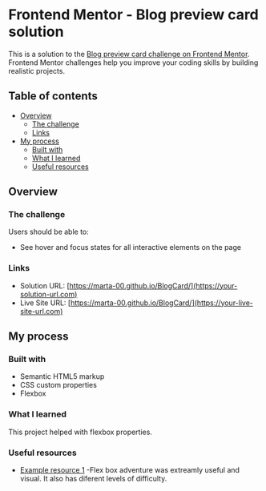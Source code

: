 # Frontend Mentor - Blog preview card solution

This is a solution to the [Blog preview card challenge on Frontend Mentor](https://www.frontendmentor.io/challenges/blog-preview-card-ckPaj01IcS). Frontend Mentor challenges help you improve your coding skills by building realistic projects. 

## Table of contents

- [Overview](#overview)
  - [The challenge](#the-challenge)
  - [Links](#links)
- [My process](#my-process)
  - [Built with](#built-with)
  - [What I learned](#what-i-learned)
  - [Useful resources](#useful-resources)

## Overview

### The challenge

Users should be able to:

- See hover and focus states for all interactive elements on the page


### Links

- Solution URL: [https://marta-00.github.io/BlogCard/](https://your-solution-url.com)
- Live Site URL: [https://marta-00.github.io/BlogCard/](https://your-live-site-url.com)

## My process

### Built with

- Semantic HTML5 markup
- CSS custom properties
- Flexbox

### What I learned
This project helped with flexbox properties. 

### Useful resources

- [Example resource 1]([https://www.example.com](https://codingfantasy.com/games)) -Flex box adventure was extreamly useful and visual. It also has diferent levels of difficulty.

